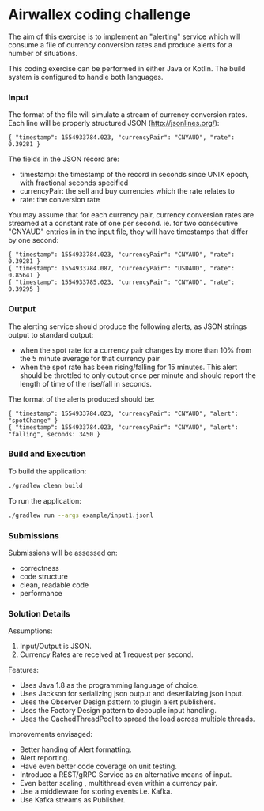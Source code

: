 # Airwallex coding challenge

The aim of this exercise is to implement an "alerting" service which
will consume a file of currency conversion rates and
produce alerts for a number of situations.

This coding exercise can be performed in either Java or Kotlin. The build 
system is configured to handle both languages.

### Input

The format of the file will simulate a stream of currency
conversion rates. Each line will be properly structured
JSON (http://jsonlines.org/):

    { "timestamp": 1554933784.023, "currencyPair": "CNYAUD", "rate": 0.39281 }

The fields in the JSON record are:
- timestamp: the timestamp of the record in seconds since UNIX epoch, 
  with fractional seconds specified
- currencyPair: the sell and buy currencies which the rate relates to
- rate: the conversion rate

You may assume that for each currency pair, currency conversion rates are streamed
at a constant rate of one per second. ie. for two consecutive "CNYAUD" entries in
in the input file, they will have timestamps that differ by one second:

    { "timestamp": 1554933784.023, "currencyPair": "CNYAUD", "rate": 0.39281 }
    { "timestamp": 1554933784.087, "currencyPair": "USDAUD", "rate": 0.85641 }
    { "timestamp": 1554933785.023, "currencyPair": "CNYAUD", "rate": 0.39295 }

### Output

The alerting service should produce the following alerts, as JSON strings output to
standard output:
- when the spot rate for a currency pair changes by more than 10% from the 5 minute average for that currency pair
- when the spot rate has been rising/falling for 15 minutes. This alert should be
  throttled to only output once per minute and should report the length of time
  of the rise/fall in seconds.

The format of the alerts produced should be:

    { "timestamp": 1554933784.023, "currencyPair": "CNYAUD", "alert": "spotChange" }
    { "timestamp": 1554933784.023, "currencyPair": "CNYAUD", "alert": "falling", seconds: 3450 }

### Build and Execution

To build the application:
```bash
./gradlew clean build
```
To run the application:
```bash
./gradlew run --args example/input1.jsonl
```

### Submissions

Submissions will be assessed on:
- correctness
- code structure
- clean, readable code
- performance

### Solution Details
Assumptions:
1. Input/Output is JSON.
2. Currency Rates are received at 1 request per second.

Features:

- Uses Java 1.8 as the programming language of choice.
- Uses Jackson for serializing json output and deserilaizing json input.
- Uses the Observer Design pattern to plugin alert publishers. 
- Uses the Factory Design pattern to decouple input handling.
- Uses the CachedThreadPool to spread the load across multiple threads.

Improvements envisaged:

- Better handing of Alert formatting.
- Alert reporting.
- Have even better code coverage on unit testing.
- Introduce a REST/gRPC Service as an alternative means of input.
- Even better scaling , multithread even within a currency pair.
- Use a middleware for storing events i.e. Kafka.
- Use Kafka streams as Publisher.   